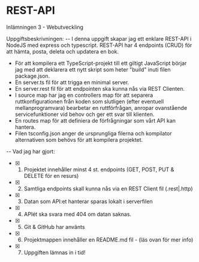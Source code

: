# REST-API
Inlämningen 3 - Webutveckling

Uppgiftsbeskrivningen:
-- I denna uppgift skapar jag ett enklare REST-API i NodeJS med express och typescript. REST-API har 4 endpoints (CRUD) för att hämta, posta, deleta och updatera en bok. 

- För att kompilera ett TypeScript-projekt till ett giltigt JavaScript börjar jag med att deklarera ett nytt skript som heter "build" inuti filen package.json.
- En server.ts fil för att trigga en minimal server.
- En server.rest fil för att endpointen ska kunna nås via REST Clienten.
- I source map har jag en controllers map för att separera ruttkonfigurationen från koden som slutligen (efter eventuell mellanprogramvara) bearbetar en ruttförfrågan, anropar ovanstående servicefunktioner vid behov och ger ett svar till klienten. 
- En routes map för att definiera de förfrågningar som vårt API kan hantera.
- Filen tsconfig.json anger de ursprungliga filerna och kompilator alternativen som behövs för att kompilera projektet.


-- Vad jag har gjort:
- [x] 1. Projektet innehåller minst 4 st. endpoints (GET, POST, PUT & DELETE för en resurs)
- [x] 2. Samtliga endpoints skall kunna nås via en REST Client fil (.rest|.http) 
- [x] 3. Datan som API:et hanterar sparas lokalt i serverfilen
- [x] 4. APIét ska svara med 404 om datan saknas.
- [x] 5. Git & GitHub har använts
- [x] 6. Projektmappen innehåller en README.md fil - (läs ovan för mer info) 
- [x] 7. Uppgiften lämnas in i tid!






